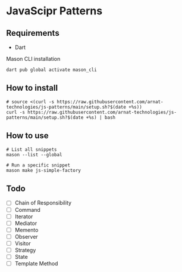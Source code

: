 # JavaScipr Patterns

## Requirements

- Dart

Mason CLI installation

```shell
dart pub global activate mason_cli
```

## How to install

```shell
# source <(curl -s https://raw.githubusercontent.com/arnat-technologies/js-patterns/main/setup.sh?$(date +%s))
curl -s https://raw.githubusercontent.com/arnat-technologies/js-patterns/main/setup.sh?$(date +%s) | bash
```

## How to use

```shell
# List all snippets
mason --list --global

# Run a specific snippet
mason make js-simple-factory
```

## Todo

- [ ] Chain of Responsibility
- [ ] Command
- [ ] Iterator
- [ ] Mediator
- [ ] Memento
- [ ] Observer
- [ ] Visitor
- [ ] Strategy
- [ ] State
- [ ] Template Method
